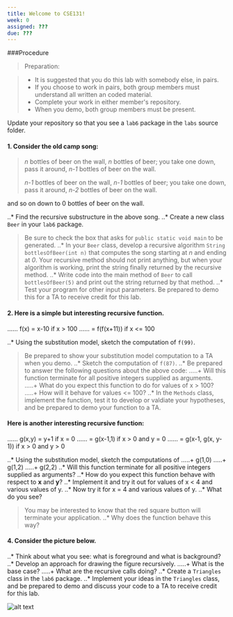 ```yaml
---
title: Welcome to CSE131!
week: 0
assigned: ???
due: ???
---
```

###Procedure

>Preparation:

>* It is suggested that you do this lab with somebody else, in pairs.
>* If you choose to work in pairs, both group members must understand all written an coded material.
>* Complete your work in either member's repository.
>* When you demo, both group members must be present.

Update your repository so that you see a `lab6` package in the `labs` source folder.


#### 1. Consider the old camp song:
>*n* bottles of beer on the wall, *n* bottles of beer;
>you take one down, pass it around, *n-1* bottles of beer on the wall.
>
>*n-1* bottles of beer on the wall, *n-1* bottles of beer;
>you take one down, pass it around, *n-2* bottles of beer on the wall.

and so on down to 0 bottles of beer on the wall.

..* Find the recursive substructure in the above song.
..* Create a new class `Beer` in your `lab6` package.
> Be sure to check the box that asks for `public static void main` to be generated.
..* In your `Beer` class, develop a recursive algorithm `String bottlesOfBeer(int n)` that computes the song starting at *n* and ending at *0*. Your recursive method should not print anything, but when your algorithm is working, print the string finally returned by the recursive method.
..* Write code into the main method of `Beer` to call `bottlesOfBeer(5)` and print out the string returned by that method.
..* Test your program for other input parameters. Be prepared to demo this for a TA to receive credit for this lab.

#### 2. Here is a simple but interesting recursive function.

......   f(x) =    x-10     if x > 100
......        = f(f(x+11))  if x <= 100
		
..* Using the substitution model, sketch the computation of `f(99)`.
> Be prepared to show your substitution model computation to a TA when you demo.
..* Sketch the computation of `f(87)`.
..* Be prepared to answer the following questions about the above code:
.....+ Will this function terminate for all positive integers supplied as arguments.
.....+ What do you expect this function to do for values of x > 100?
.....+ How will it behave for values <= 100?
..* In the `Methods` class, implement the function, test it to develop or valdiate your hypotheses, and be prepared to demo your function to a TA.

#### Here is another interesting recursive function:

......  g(x,y)  = y+1               if x = 0
......          = g(x-1,1)          if x > 0 and y = 0
......          = g(x-1, g(x, y-1)) if x > 0 and y > 0

..* Using the substitution model, sketch the computations  of 
.....+ g(1,0)
.....+ g(1,2)
.....+ g(2,2)
..* Will this function terminate for all positive integers supplied as arguments?
..* How do you expect this function behave with respect to **x** and **y**?
..* Implement it and try it out for values of x < 4 and various values of y.
..* Now try it for x = 4 and various values of y.
..* What do you see?
>You may be interested to know that the red square button will terminate your application.
..* Why does the function behave this way?

#### 4. Consider the picture below.

..* Think about what you see:  what is foreground and what is background?
..* Develop an approach for drawing the figure recursively.
.....+ What is the base case?
.....+ What are the recursive calls doing?
..* Create a `Triangles` class in the `lab6` package.
..* Implement your ideas in the `Triangles` class, and be prepared to demo and discuss your code to a TA to receive credit for this lab.

![alt text](Lab/Description/triangle.png "Recursive Triangle")

